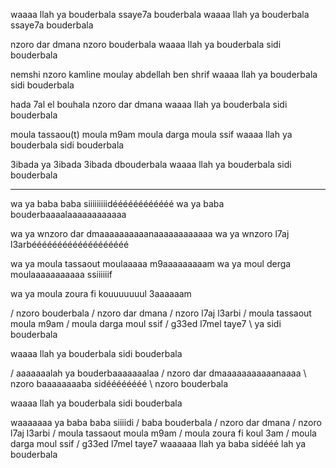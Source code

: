 
waaaa llah ya bouderbala ssaye7a bouderbala
waaaa llah ya bouderbala ssaye7a bouderbala

nzoro dar dmana nzoro bouderbala
waaaa llah ya bouderbala sidi bouderbala

nemshi nzoro kamline moulay abdellah ben shrif
waaaa llah ya bouderbala sidi bouderbala

hada 7al el bouhala nzoro dar dmana
waaaa llah ya bouderbala sidi bouderbala

moula tassaou(t) moula m9am moula darga moula ssif
waaaa llah ya bouderbala sidi bouderbala

3ibada ya 3ibada 3ibada dbouderbala
waaaa llah ya bouderbala sidi bouderbala

-------

wa ya baba baba siiiiiiiiidéééééééééééé
wa ya baba bouderbaaaalaaaaaaaaaaaa

wa ya wnzoro dar dmaaaaaaaaaanaaaaaaaaaaaa
wa ya wnzoro l7aj l3arbééééééééééééééééééé

wa ya moula tassaout moulaaaaa m9aaaaaaaaam
wa ya moul derga moulaaaaaaaaaaa ssiiiiiif

wa ya moula zoura fi kouuuuuuul 3aaaaaam

/ nzoro bouderbala
/ nzoro dar dmana
/ nzoro l7aj l3arbi
/ moula tassaout moula m9am
/ moula darga moul ssif
/ g33ed l7mel taye7
\ ya sidi bouderbala

waaaa llah ya bouderbala sidi bouderbala

/ aaaaaaalah ya bouderbaaaaaaalaa
/ nzoro dar dmaaaaaaaaaaanaaaa
\ nzoro baaaaaaaaba sidéééééééé
\ nzoro bouderbala

waaaa llah ya bouderbala sidi bouderbala

waaaaaaa ya baba baba siiiidi
/ baba bouderbala
/ nzoro dar dmana
/ nzoro l7aj l3arbi
/ moula tassaout moula m9am
/ moula zoura fi koul 3am
/ moula darga moul ssif
/ g33ed l7mel taye7
waaaaaa llah ya baba sidééé lah ya bouderbala